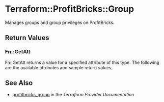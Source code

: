 # Terraform::ProfitBricks::Group

Manages groups and group privileges on ProfitBricks.

## Return Values

### Fn::GetAtt

Fn::GetAtt returns a value for a specified attribute of this type. The following are the available attributes and sample return values.

## See Also

* [profitbricks_group](https://www.terraform.io/docs/providers/profitbricks/r/group.html) in the _Terraform Provider Documentation_